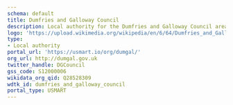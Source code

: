 ```yaml
---
schema: default
title: Dumfries and Galloway Council
description: Local authority for the Dumfries and Galloway Council area 
logo: 'https://upload.wikimedia.org/wikipedia/en/6/64/Dumfries_and_Galloway_Council.svg'
type:
- Local authority
portal_url: 'https://usmart.io/org/dumgal/'
org_url: http://dumgal.gov.uk
twitter_handle: DGCouncil
gss_code: S12000006
wikidata_org_qid: Q28528309
wdtk_id: dumfries_and_galloway_council
portal_type: USMART
---
```

